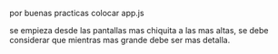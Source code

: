 por buenas practicas colocar app.js


se empieza desde las pantallas mas chiquita a las mas altas, se debe considerar que mientras mas grande debe ser mas detalla.